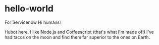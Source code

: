 # hello-world
For Servicenow
Hi humans!

Hubot here, I like Node.js and Coffeescript (that's what i'm made of!)
I've had tacos on the moon and find them far superior to the ones on Earth.
